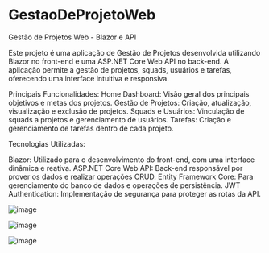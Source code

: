# GestaoDeProjetoWeb

Gestão de Projetos Web - Blazor e API

Este projeto é uma aplicação de Gestão de Projetos desenvolvida utilizando Blazor no front-end e uma ASP.NET Core Web API no back-end. A aplicação permite a gestão de projetos, squads, usuários e tarefas, oferecendo uma interface intuitiva e responsiva.

Principais Funcionalidades:
Home Dashboard: Visão geral dos principais objetivos e metas dos projetos.
Gestão de Projetos: Criação, atualização, visualização e exclusão de projetos.
Squads e Usuários: Vinculação de squads a projetos e gerenciamento de usuários.
Tarefas: Criação e gerenciamento de tarefas dentro de cada projeto.

Tecnologias Utilizadas:

Blazor: Utilizado para o desenvolvimento do front-end, com uma interface dinâmica e reativa.
ASP.NET Core Web API: Back-end responsável por prover os dados e realizar operações CRUD.
Entity Framework Core: Para gerenciamento do banco de dados e operações de persistência.
JWT Authentication: Implementação de segurança para proteger as rotas da API.

![image](https://github.com/user-attachments/assets/a927a147-b7d6-4056-9819-75dbac55b54c)


![image](https://github.com/user-attachments/assets/5a337139-67e6-4bf4-b538-2f047dc561b7)


![image](https://github.com/user-attachments/assets/7ec0ce0b-999f-4fde-a443-597f5ecb0fd8)
